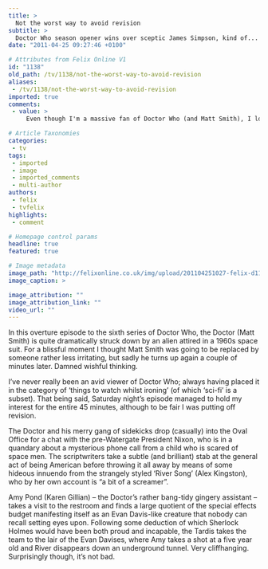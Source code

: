 ```yaml
---
title: >
  Not the worst way to avoid revision
subtitle: >
  Doctor Who season opener wins over sceptic James Simpson, kind of...
date: "2011-04-25 09:27:46 +0100"

# Attributes from Felix Online V1
id: "1138"
old_path: /tv/1138/not-the-worst-way-to-avoid-revision
aliases:
 - /tv/1138/not-the-worst-way-to-avoid-revision
imported: true
comments:
 - value: >
     Even though I'm a massive fan of Doctor Who (and Matt Smith), I loved this bit: "For a blissful moment I thought Matt Smith was going to be replaced by someone rather less irritating, but sadly he turns up again a couple of minutes later. Damned wishful thinking.","sceptic James Simpson" hahaha!,Evan Davis-like: very fitting description of the space creatures,To be fair, I have got a pretty huge head.

# Article Taxonomies
categories:
 - tv
tags:
 - imported
 - image
 - imported_comments
 - multi-author
authors:
 - felix
 - tvfelix
highlights:
 - comment

# Homepage control params
headline: true
featured: true

# Image metadata
image_path: "http://felixonline.co.uk/img/upload/201104251027-felix-d11s02e01_wallpaper_06.jpg"
image_caption: >

image_attribution: ""
image_attribution_link: ""
video_url: ""
---
```


In this overture episode to the sixth series of Doctor Who, the Doctor (Matt Smith) is quite dramatically struck down by an alien attired in a 1960s space suit. For a blissful moment I thought Matt Smith was going to be replaced by someone rather less irritating, but sadly he turns up again a couple of minutes later. Damned wishful thinking.

I’ve never really been an avid viewer of Doctor Who; always having placed it in the category of ‘things to watch whilst ironing’ (of which ‘sci-fi’ is a subset). That being said, Saturday night’s episode managed to hold my interest for the entire 45 minutes, although to be fair I was putting off revision.

The Doctor and his merry gang of sidekicks drop (casually) into the Oval Office for a chat with the pre-Watergate President Nixon, who is in a quandary about a mysterious phone call from a child who is scared of space men. The scriptwriters take a subtle (and brilliant) stab at the general act of being American before throwing it all away by means of some hideous innuendo from the strangely styled ‘River Song’ (Alex Kingston), who by her own account is “a bit of a screamer”.

Amy Pond (Karen Gillian) – the Doctor’s rather bang-tidy gingery assistant – takes a visit to the restroom and finds a large quotient of the special effects budget manifesting itself as an Evan Davis-like creature that nobody can recall setting eyes upon. Following some deduction of which Sherlock Holmes would have been both proud and incapable, the Tardis takes the team to the lair of the Evan Davises, where Amy takes a shot at a five year old and River disappears down an underground tunnel. Very cliffhanging. Surprisingly though, it’s not bad.
